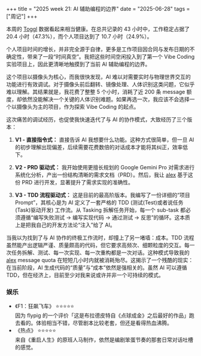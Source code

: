 +++
title = "2025 week 21: AI 辅助编程的边界"
date = "2025-06-28"
tags = ["周记"]
+++

本周的 [Toggl](https://accounts.toggl.com/track/signup/?grsf=joeyqaq-14msby) 数据看起来相当健康。在总共记录的 43 小时中，工作稳定占据了 20.4 小时（47.3%），而个人项目达到了 10.7 小时（24.9%）。

个人项目时间的增长，并非完全源于自律，更多是工作项目因合同与发布日期的不确定性，带来了一段“时间真空”。我把这些时间空闲投入到了第一个 Vibe Coding 实验项目上，因此更清晰地触摸到了当前 AI 辅助编程的边界。

这个项目以摄像头为核心，而我很快发现，AI 难以对需要实时与物理世界交互的功能进行有效调试。对于摄像头前后翻转、镜像处理、人体识别这类问题，它似乎难以理解。其结果就是，我花费了整整 5 个小时，消耗了近 200 条 message 额度，却依然没能解决一个关键的人体识别难题。如果再选一次，我应该不会选择一个以摄像头为主的项目，作为探索 Vibe Coding 的起点。

这次痛苦的调试经历，也促使我快速迭代了与 AI 的协作模式，大致经历了三个版本：

1.  **V1 - 直接指令式：** 直接告诉 AI 我想要什么功能。这种方式很简单，但一旦 AI 的初步理解出现偏差，后续需要花费数倍的对话成本才能将其纠正，效率低下。

2.  **V2 - PRD 驱动式：** 我开始使用更擅长规划的 Google Gemini Pro 对需求进行系统化分析，产出一份结构清晰的需求文档（PRD）。然后，我让 [alex](https://www.alexcodes.app/auth/signup?ref=joeyqaq-ORWI0Y) 基于这份 PRD 进行开发，显著提升了需求实现的准确性。

3.  **V3 - TDD 流程驱动式：** 这是目前的最高阶版本。我编写了一份详细的“项目 Prompt”，其核心是为 AI 定义了一套严格的 TDD (测试(Test)或者说任务(Task)驱动开发) 工作流。从 Tasking 拆解任务开始，每一个 sub-task 都必须遵循“编写失败测试 -> 编写实现代码 -> 通过测试 -> 反思”的循环。这本质上是把我自己的开发方法论“注入”给了 AI。

当我以为找到了与 AI 协作的终极工作流时，却撞上了另一堵墙：成本。TDD 流程虽然能产出逻辑严谨、质量颇高的代码，但它要求高频次、细颗粒度的交互。每一次任务拆解、测试、每一次实现、每一次重构都是一次对话。这种模式导致我的 [alex](https://www.alexcodes.app/auth/signup?ref=joeyqaq-ORWI0Y) message quota 在短短几小时内就被消耗殆尽。这揭示了一个残酷的现实：在当前阶段，AI 生成代码的“质量”与“成本”依然是强相关的。虽然 AI 可以遵循 TDD，但在经济上，目前至少对我来说或许并非一个可持续的模式。

### 娱乐

- 《F1：狂飙飞车》 ⭐️⭐️⭐️⭐️⭐️  
  因为 flypig 的一个评价「这是布拉德皮特自《点球成金》之后最好的作品」跑去看的。体验相当不错，尽管剧本比较老套，但还是看得热血沸腾。
- 《热点》 ⭐️⭐️⭐️⭐️⭐️  
  来自《重启人生》的原班人马制作，依然是编剧笨蛋节奏的那套日常对话吐槽的感觉。
